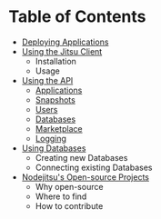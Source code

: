 
# Table of Contents

- [Deploying Applications](#Deploying_Applications)
- [Using the Jitsu Client](#Using_The_Jitsu_Client)
    - Installation
    - Usage
- [Using the API](#Using_The_API)
    - [Applications](#Applications)
    - [Snapshots](#Snapshots)
    - [Users](#User)
    - [Databases](#Databases)
    - [Marketplace](#Marketplace)
    - [Logging](#Logging)
- [Using Databases](#Using_Databases)
    - Creating new Databases
    - Connecting existing Databases
- [Nodejitsu's Open-source Projects](#Open_source_Projects)
    - Why open-source
    - Where to find
    - How to contribute

